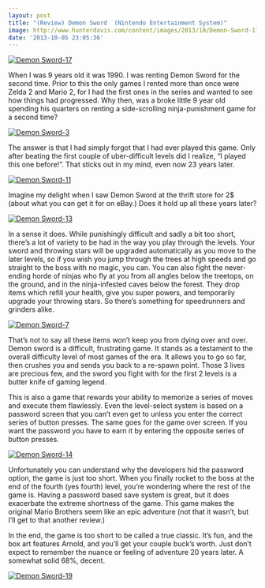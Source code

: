 ```yaml
---
layout: post
title: "(Review) Demon Sword  (Nintendo Entertainment System)"
image: http://www.hunterdavis.com/content/images/2013/10/Demon-Sword-17.png
date: '2013-10-05 23:05:36'
---
```



[![Demon Sword-17](http://www.hunterdavis.com/content/images/2013/10/Demon-Sword-17.png)](http://www.hunterdavis.com/content/images/2013/10/Demon-Sword-17.png)

When I was 9 years old it was 1990. I was renting Demon Sword for the second time. Prior to this the only games I rented more than once were Zelda 2 and Mario 2, for I had the first ones in the series and wanted to see how things had progressed. Why then, was a broke little 9 year old spending his quarters on renting a side-scrolling ninja-punishment game for a second time?

[![Demon Sword-3](http://www.hunterdavis.com/content/images/2013/10/Demon-Sword-3.png)](http://www.hunterdavis.com/content/images/2013/10/Demon-Sword-3.png)

The answer is that I had simply forgot that I had ever played this game. Only after beating the first couple of uber-difficult levels did I realize, “I played this one before!”. That sticks out in my mind, even now 23 years later.

[![Demon Sword-11](http://www.hunterdavis.com/content/images/2013/10/Demon-Sword-11.png)](http://www.hunterdavis.com/content/images/2013/10/Demon-Sword-11.png)

Imagine my delight when I saw Demon Sword at the thrift store for 2$ (about what you can get it for on eBay.) Does it hold up all these years later?

[![Demon Sword-13](http://www.hunterdavis.com/content/images/2013/10/Demon-Sword-13.png)](http://www.hunterdavis.com/content/images/2013/10/Demon-Sword-13.png)

In a sense it does. While punishingly difficult and sadly a bit too short, there’s a lot of variety to be had in the way you play through the levels. Your sword and throwing stars will be upgraded automatically as you move to the later levels, so if you wish you jump through the trees at high speeds and go straight to the boss with no magic, you can. You can also fight the never-ending horde of ninjas who fly at you from all angles below the treetops, on the ground, and in the ninja-infested caves below the forest. They drop items which refill your health, give you super powers, and temporarily upgrade your throwing stars. So there’s something for speedrunners and grinders alike.

[![Demon Sword-7](http://www.hunterdavis.com/content/images/2013/10/Demon-Sword-7.png)](http://www.hunterdavis.com/content/images/2013/10/Demon-Sword-7.png)

That’s not to say all these items won’t keep you from dying over and over. Demon sword is a difficult, frustrating game. It stands as a testament to the overall difficulty level of most games of the era. It allows you to go so far, then crushes you and sends you back to a re-spawn point. Those 3 lives are precious few, and the sword you fight with for the first 2 levels is a butter knife of gaming legend.

This is also a game that rewards your ability to memorize a series of moves and execute them flawlessly. Even the level-select system is based on a password screen that you can’t even get to unless you enter the correct series of button presses. The same goes for the game over screen. If you want the password you have to earn it by entering the opposite series of button presses.

[![Demon Sword-14](http://www.hunterdavis.com/content/images/2013/10/Demon-Sword-14.png)](http://www.hunterdavis.com/content/images/2013/10/Demon-Sword-14.png)

Unfortunately you can understand why the developers hid the password option, the game is just too short. When you finally rocket to the boss at the end of the fourth (yes fourth) level, you’re wondering where the rest of the game is. Having a password based save system is great, but it does exacerbate the extreme shortness of the game. This game makes the original Mario Brothers seem like an epic adventure (not that it wasn’t, but I’ll get to that another review.)

In the end, the game is too short to be called a true classic. It’s fun, and the box art features Arnold, and you’ll get your couple buck’s worth. Just don’t expect to remember the nuance or feeling of adventure 20 years later. A somewhat solid 68%, decent.

[![Demon Sword-19](http://www.hunterdavis.com/content/images/2013/10/Demon-Sword-19.png)](http://www.hunterdavis.com/content/images/2013/10/Demon-Sword-19.png)


